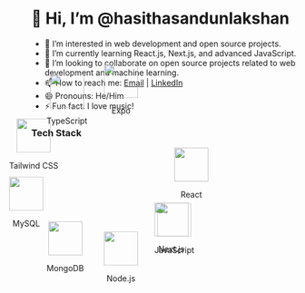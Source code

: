 # 👋 Hi, I’m @hasithasandunlakshan
- 👀 I’m interested in web development and open source projects.
- 🌱 I’m currently learning React.js, Next.js, and advanced JavaScript.
- 💞️ I’m looking to collaborate on open source projects related to web development and machine learning.
- 📫 How to reach me: [Email](mailto:hasiofficial2002@gmail.com) | [LinkedIn](www.linkedin.com/in/hasitha-sandun-69b0562a0)
- 😄 Pronouns: He/Him
- ⚡ Fun fact: I love music!

### Tech Stack

<div class="orbit">
  <div class="center">
    <img src="https://img.shields.io/badge/-JavaScript-FFFFFF?style=flat&logo=javascript&logoColor=F7DF1E" height="60"/>
    <p>JavaScript</p>
  </div>
  <div class="orbit-item">
    <a href="https://reactjs.org/">
      <img src="https://img.shields.io/badge/-React-FFFFFF?style=flat&logo=react&logoColor=61DAFB" height="60"/>
    </a>
    <p>React</p>
  </div>
  <div class="orbit-item">
    <a href="https://nextjs.org/">
      <img src="https://img.shields.io/badge/-Next.js-FFFFFF?style=flat&logo=nextdotjs&logoColor=000000" height="60"/>
    </a>
    <p>Next.js</p>
  </div>
  <div class="orbit-item">
    <a href="https://nodejs.org/">
      <img src="https://img.shields.io/badge/-Node.js-FFFFFF?style=flat&logo=nodedotjs&logoColor=339933" height="60"/>
    </a>
    <p>Node.js</p>
  </div>
  <div class="orbit-item">
    <a href="https://www.mongodb.com/">
      <img src="https://img.shields.io/badge/-MongoDB-FFFFFF?style=flat&logo=mongodb&logoColor=47A248" height="60"/>
    </a>
    <p>MongoDB</p>
  </div>
  <div class="orbit-item">
    <a href="https://www.mysql.com/">
      <img src="https://img.shields.io/badge/-MySQL-FFFFFF?style=flat&logo=mysql&logoColor=4479A1" height="60"/>
    </a>
    <p>MySQL</p>
  </div>
  <div class="orbit-item">
    <a href="https://tailwindcss.com/">
      <img src="https://img.shields.io/badge/-Tailwind_CSS-FFFFFF?style=flat&logo=tailwind-css&logoColor=38B2AC" height="60"/>
    </a>
    <p>Tailwind CSS</p>
  </div>
  <div class="orbit-item">
    <a href="https://www.typescriptlang.org/">
      <img src="https://img.shields.io/badge/-TypeScript-FFFFFF?style=flat&logo=typescript&logoColor=007ACC" height="60"/>
    </a>
    <p>TypeScript</p>
  </div>
  <div class="orbit-item">
    <a href="https://expo.dev/">
      <img src="https://img.shields.io/badge/-Expo-FFFFFF?style=flat&logo=expo&logoColor=000020" height="60"/>
    </a>
    <p>Expo</p>
  </div>
</div>

<style>
  .orbit {
    position: relative;
    width: 300px;
    height: 300px;
    margin: auto;
  }
  .center {
    position: absolute;
    top: 50%;
    left: 50%;
    transform: translate(-50%, -50%);
    text-align: center;
  }
  .orbit-item {
    position: absolute;
    text-align: center;
  }
  .orbit-item:nth-child(2) { transform: rotate(0deg) translate(150px) rotate(0deg); }
  .orbit-item:nth-child(3) { transform: rotate(40deg) translate(150px) rotate(-40deg); }
  .orbit-item:nth-child(4) { transform: rotate(80deg) translate(150px) rotate(-80deg); }
  .orbit-item:nth-child(5) { transform: rotate(120deg) translate(150px) rotate(-120deg); }
  .orbit-item:nth-child(6) { transform: rotate(160deg) translate(150px) rotate(-160deg); }
  .orbit-item:nth-child(7) { transform: rotate(200deg) translate(150px) rotate(-200deg); }
  .orbit-item:nth-child(8) { transform: rotate(240deg) translate(150px) rotate(-240deg); }
  .orbit-item:nth-child(9) { transform: rotate(280deg) translate(150px) rotate(-280deg); }
  .orbit-item:nth-child(10) { transform: rotate(320deg) translate(150px) rotate(-320deg); }
</style>
